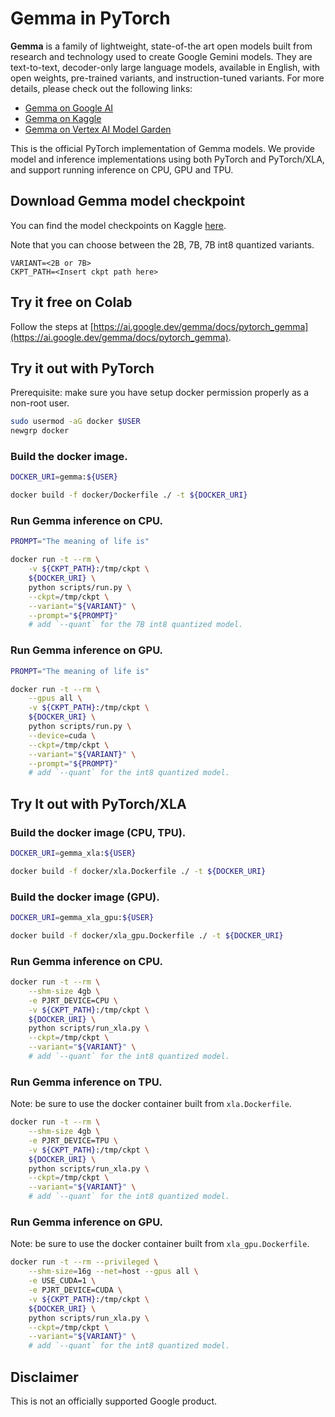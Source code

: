 # Gemma in PyTorch

**Gemma** is a family of lightweight, state-of-the art open models built from research and technology used to create Google Gemini models. They are text-to-text, decoder-only large language models, available in English, with open weights, pre-trained variants, and instruction-tuned variants. For more details, please check out the following links:

 * [Gemma on Google AI](https://ai.google.dev/gemma)
 * [Gemma on Kaggle](https://www.kaggle.com/models/google/gemma)
 * [Gemma on Vertex AI Model Garden](https://console.cloud.google.com/vertex-ai/publishers/google/model-garden/335)

This is the official PyTorch implementation of Gemma models. We provide model and inference implementations using both PyTorch and PyTorch/XLA, and support running inference on CPU, GPU and TPU. 

## Download Gemma model checkpoint

You can find the model checkpoints on Kaggle
[here](https://www.kaggle.com/models/google/gemma/frameworks/pyTorch).

Note that you can choose between the 2B, 7B, 7B int8 quantized variants.

```
VARIANT=<2B or 7B>
CKPT_PATH=<Insert ckpt path here>
```

## Try it free on Colab

Follow the steps at
[https://ai.google.dev/gemma/docs/pytorch_gemma](https://ai.google.dev/gemma/docs/pytorch_gemma).

## Try it out with PyTorch

Prerequisite: make sure you have setup docker permission properly as a non-root user.

```bash
sudo usermod -aG docker $USER
newgrp docker
```

### Build the docker image.

```bash
DOCKER_URI=gemma:${USER}

docker build -f docker/Dockerfile ./ -t ${DOCKER_URI}
```

### Run Gemma inference on CPU.

```bash
PROMPT="The meaning of life is"

docker run -t --rm \
    -v ${CKPT_PATH}:/tmp/ckpt \
    ${DOCKER_URI} \
    python scripts/run.py \
    --ckpt=/tmp/ckpt \
    --variant="${VARIANT}" \
    --prompt="${PROMPT}"
    # add `--quant` for the 7B int8 quantized model.
```

### Run Gemma inference on GPU.

```bash
PROMPT="The meaning of life is"

docker run -t --rm \
    --gpus all \
    -v ${CKPT_PATH}:/tmp/ckpt \
    ${DOCKER_URI} \
    python scripts/run.py \
    --device=cuda \
    --ckpt=/tmp/ckpt \
    --variant="${VARIANT}" \
    --prompt="${PROMPT}"
    # add `--quant` for the int8 quantized model.
```

## Try It out with PyTorch/XLA

### Build the docker image (CPU, TPU).

```bash
DOCKER_URI=gemma_xla:${USER}

docker build -f docker/xla.Dockerfile ./ -t ${DOCKER_URI}
```

### Build the docker image (GPU).

```bash
DOCKER_URI=gemma_xla_gpu:${USER}

docker build -f docker/xla_gpu.Dockerfile ./ -t ${DOCKER_URI}
```

### Run Gemma inference on CPU.

```bash
docker run -t --rm \
    --shm-size 4gb \
    -e PJRT_DEVICE=CPU \
    -v ${CKPT_PATH}:/tmp/ckpt \
    ${DOCKER_URI} \
    python scripts/run_xla.py \
    --ckpt=/tmp/ckpt \
    --variant="${VARIANT}" \
    # add `--quant` for the int8 quantized model.
```

### Run Gemma inference on TPU.

Note: be sure to use the docker container built from `xla.Dockerfile`.

```bash
docker run -t --rm \
    --shm-size 4gb \
    -e PJRT_DEVICE=TPU \
    -v ${CKPT_PATH}:/tmp/ckpt \
    ${DOCKER_URI} \
    python scripts/run_xla.py \
    --ckpt=/tmp/ckpt \
    --variant="${VARIANT}" \
    # add `--quant` for the int8 quantized model.
```

### Run Gemma inference on GPU.

Note: be sure to use the docker container built from `xla_gpu.Dockerfile`.

```bash
docker run -t --rm --privileged \
    --shm-size=16g --net=host --gpus all \
    -e USE_CUDA=1 \
    -e PJRT_DEVICE=CUDA \
    -v ${CKPT_PATH}:/tmp/ckpt \
    ${DOCKER_URI} \
    python scripts/run_xla.py \
    --ckpt=/tmp/ckpt \
    --variant="${VARIANT}" \
    # add `--quant` for the int8 quantized model.
```

## Disclaimer

This is not an officially supported Google product.
